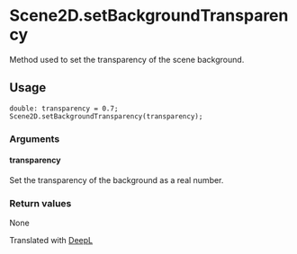 # Scene2D.setBackgroundTransparency

Method used to set the transparency of the scene background.

## Usage

```
double: transparency = 0.7;
Scene2D.setBackgroundTransparency(transparency);
```

### Arguments

#### transparency

Set the transparency of the background as a real number.

### Return values

None

Translated with [DeepL](https://www.deepl.com/translator)